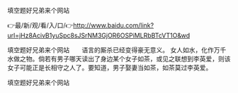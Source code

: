 填空题好兄弟来个网站

👉最/新/观/看/入/口/👉http://www.baidu.com/link?url=jHz8AcivB1yuSpc8sJSrNM3GjOR6OSPiMLRbBTcVT1O&wd

填空题好兄弟来个网站　　语言的厮杀已经变得豪无意义。
女人如水，化作万千水做之物。倘若有男子哪天读出了身边某个女子如茶，或见之联想到李英爱，则该女子可能正是长相守之人了。要知道，男子娶妻当如茶，如茶莫过李英爱。


填空题好兄弟来个网站
